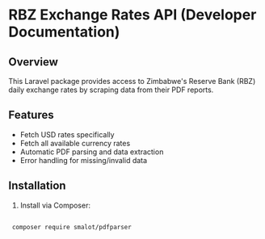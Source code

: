 # RBZ Exchange Rates API (Developer Documentation)

## Overview
This Laravel package provides access to Zimbabwe's Reserve Bank (RBZ) daily exchange rates by scraping data from their PDF reports.

## Features
- Fetch USD rates specifically
- Fetch all available currency rates
- Automatic PDF parsing and data extraction
- Error handling for missing/invalid data

## Installation
1. Install via Composer:
```bash

 composer require smalot/pdfparser
